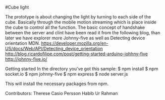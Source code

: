 #Cube light

The prototype is about changing the light by turning to each side of the cube. Basically  through the mobile motion streaming which is place inside the cube to control all the function. The basic concept of handshake between the server and clint  have been  read it from the following blog, than later we have explorer more Johnny-five as well as Detecting device orientation MDN.
https://developer.mozilla.org/en-US/docs/Web/API/Detecting_device_orientation
http://blog.ricardofilipe.com/post/getting-started-arduino-johhny-five
http://johnny-five.io/

Getting started
In the directory you've got this sample:
$ npm install
$ npm socket.io
$ npm johnny-five
$ npm express
$ node server.js


This will install the necessary packages from npm.


Contributors:
Therese Casio Persson
Habib Ur Rahman
